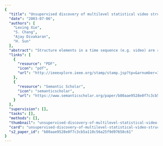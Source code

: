 ```yaml
---
{
  "title": "Unsupervised discovery of multilevel statistical video structures using hierarchical hidden Markov models",
  "date": "2003-07-06",
  "authors": [
    "Lexing Xie",
    "S. Chang",
    "Ajay Divakaran",
    "H. Sun"
  ],
  "abstract": "Structure elements in a time sequence (e.g. video) are repetitive segments with consistent deterministic or stochastic characteristics. While most existing work in detecting structures follows a supervised paradigm, we propose a fully unsupervised statistical solution in this paper. We present a unified approach to structure discovery from long video sequences as simultaneously finding the statistical descriptions of structure and locating segments that matches the descriptions. We model the multilevel statistical structure as hierarchical hidden Markov models, and present efficient algorithms for learning both the parameters and the model structure. When tested on a specific domain, soccer video, the unsupervised learning scheme achieves very promising results: it automatically discovers the statistical descriptions of high-level structures, and at the same time achieves even slightly better accuracy in detecting discovered structures in unlabelled videos than a supervised approach designed with domain knowledge and trained with comparable hidden Markov models.",
  "links": [
    {
      "resource": "PDF",
      "icon": "pdf",
      "url": "http://ieeexplore.ieee.org/stamp/stamp.jsp?tp=&arnumber=1221240"
    },
    {
      "resource": "Semantic Scholar",
      "icon": "semanticscholar",
      "url": "https://www.semanticscholar.org/paper/b80aae9528e0f7c3cb5a110c56a25f9d97658c61"
    }
  ],
  "supervision": [],
  "tasks": [],
  "methods": [],
  "thumbnail": "unsupervised-discovery-of-multilevel-statistical-video-structures-using-hierarchical-hidden-markov-models-thumb.jpg",
  "card": "unsupervised-discovery-of-multilevel-statistical-video-structures-using-hierarchical-hidden-markov-models-card.jpg",
  "s2_paper_id": "b80aae9528e0f7c3cb5a110c56a25f9d97658c61"
}
---
```


